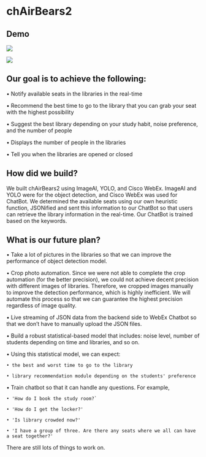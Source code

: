 # chAirBears2



## Demo

[![](http://img.youtube.com/vi/9oLPJQTAut4/0.jpg)](http://www.youtube.com/watch?v=9oLPJQTAut4 "v1")



[![](http://img.youtube.com/vi/ErShXPqbcbo/0.jpg)](http://www.youtube.com/watch?v=ErShXPqbcbo "v2")



## Our goal is to achieve the following:

• Notify available seats in the libraries in the real-time

• Recommend the best time to go to the library that you can grab your seat with the highest possibility

• Suggest the best library depending on your study habit, noise preference, and the number of people

• Displays the number of people in the libraries

• Tell you when the libraries are opened or closed

## How did we build?

We built chAirBears2 using ImageAI, YOLO, and Cisco WebEx. ImageAI and YOLO were for the object detection, and Cisco WebEx was used for ChatBot. We determined the available seats using our own heuristic function, JSONified and sent this information to our ChatBot so that users can retrieve the library information in the real-time. Our ChatBot is trained based on the keywords.

## What is our future plan?

• Take a lot of pictures in the libraries so that we can improve the performance of object detection model.

• Crop photo automation. Since we were not able to complete the crop automation (for the better precision), we could not achieve decent precision with different images of libraries. Therefore, we cropped images manually to improve the detection performance, which is highly inefficient. We will automate this process so that we can guarantee the highest precision regardless of image quality.

• Live streaming of JSON data from the backend side to WebEx Chatbot so that we don’t have to manually upload the JSON files.

• Build a robust statistical-based model that includes: noise level, number of students depending on time and libraries, and so on.

• Using this statistical model, we can expect:

```
• the best and worst time to go to the library

• library recommendation module depending on the students' preference
```

• Train chatbot so that it can handle any questions. For example,

```
• 'How do I book the study room?`

• 'How do I get the locker?'

• 'Is library crowded now?'

• 'I have a group of three. Are there any seats where we all can have a seat together?'
```

There are still lots of things to work on.